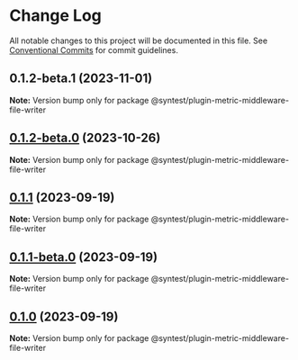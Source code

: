# Change Log

All notable changes to this project will be documented in this file.
See [Conventional Commits](https://conventionalcommits.org) for commit guidelines.

## 0.1.2-beta.1 (2023-11-01)

**Note:** Version bump only for package @syntest/plugin-metric-middleware-file-writer

## [0.1.2-beta.0](https://github.com/syntest-framework/syntest-framework/compare/@syntest/plugin-metric-middleware-file-writer@0.1.1...@syntest/plugin-metric-middleware-file-writer@0.1.2-beta.0) (2023-10-26)

**Note:** Version bump only for package @syntest/plugin-metric-middleware-file-writer

## [0.1.1](https://github.com/syntest-framework/syntest-framework/compare/@syntest/plugin-metric-middleware-file-writer@0.1.1-beta.0...@syntest/plugin-metric-middleware-file-writer@0.1.1) (2023-09-19)

**Note:** Version bump only for package @syntest/plugin-metric-middleware-file-writer

## [0.1.1-beta.0](https://github.com/syntest-framework/syntest-framework/compare/@syntest/plugin-metric-middleware-file-writer@0.1.0-beta.15...@syntest/plugin-metric-middleware-file-writer@0.1.1-beta.0) (2023-09-19)

**Note:** Version bump only for package @syntest/plugin-metric-middleware-file-writer

## [0.1.0](https://github.com/syntest-framework/syntest-framework/compare/@syntest/plugin-metric-middleware-file-writer@0.1.0-beta.15...@syntest/plugin-metric-middleware-file-writer@0.1.0) (2023-09-19)

**Note:** Version bump only for package @syntest/plugin-metric-middleware-file-writer
